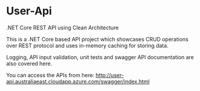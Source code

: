 # User-Api
.NET Core REST API using Clean Architecture

This is a .NET Core based API project which showcases CRUD operations over REST protocol and uses in-memory caching for storing data.

Logging, API input validation, unit tests and swagger API documentation are also covered here.

You can access the APIs from here: http://user-api.australiaeast.cloudapp.azure.com/swagger/index.html
